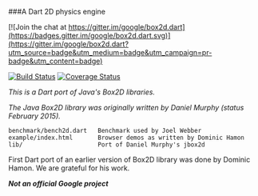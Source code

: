 ###A Dart 2D physics engine

[![Join the chat at https://gitter.im/google/box2d.dart](https://badges.gitter.im/google/box2d.dart.svg)](https://gitter.im/google/box2d.dart?utm_source=badge&utm_medium=badge&utm_campaign=pr-badge&utm_content=badge)

[![Build Status](https://travis-ci.org/google/box2d.dart.svg?branch=master)](https://travis-ci.org/google/box2d.dart)
[![Coverage Status](https://coveralls.io/repos/google/box2d.dart/badge.svg?branch=master)](https://coveralls.io/r/google/box2d.dart)

*This is a Dart port of Java's Box2D libraries.*

*The Java Box2D library was originally written by Daniel Murphy (status
February 2015).*

```
benchmark/bench2d.dart   Benchmark used by Joel Webber
example/index.html       Browser demos as written by Dominic Hamon
lib/                     Port of Daniel Murphy's jbox2d
```

First Dart port of an earlier version of Box2D library was
done by Dominic Hamon. We are grateful for his work.

__*Not an official Google project*__
